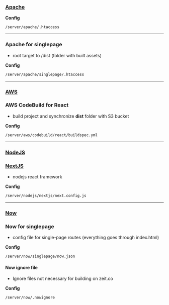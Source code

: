 ### [Apache](https://httpd.apache.org)

**Config**

    /server/apache/.htaccess

---

### Apache for singlepage

-   root target to /dist (folder with built assets)

**Config**

    /server/apache/singlepage/.htaccess

---

### [AWS](https://aws.amazon.com)

### AWS CodeBuild for React

-   build project and synchronize **dist** folder with S3 bucket

**Config**

    /server/aws/codebuild/react/buildspec.yml

---

### [NodeJS](https://nodejs.org/en/)

### [NextJS](https://nextjs.org)

-   nodejs react framework

**Config**

    /server/nodejs/nextjs/next.config.js

---

### [Now](https://zeit.co/dashboard)

### Now for singlepage

-   config file for single-page routes (everything goes through index.html)

**Config**

    /server/now/singlepage/now.json

#### Now ignore file

-   Ignore files not necessary for building on zeit.co

**Config**

    /server/now/.nowignore
